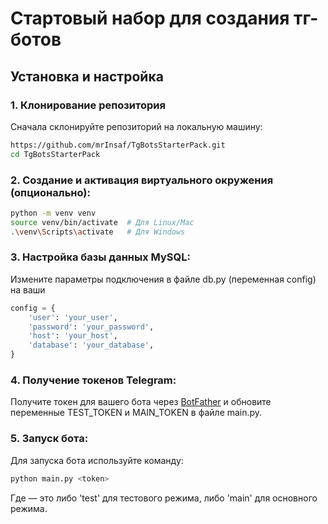 # Стартовый набор для создания тг-ботов
## Установка и настройка

### 1. Клонирование репозитория

Сначала склонируйте репозиторий на локальную машину:

```bash
https://github.com/mrInsaf/TgBotsStarterPack.git
cd TgBotsStarterPack
```

### 2. Создание и активация виртуального окружения (опционально):

```bash
python -m venv venv
source venv/bin/activate  # Для Linux/Mac
.\venv\Scripts\activate   # Для Windows
```

### 3. Настройка базы данных MySQL:

Измените параметры подключения в файле db.py (переменная config) на ваши
```python
config = {
    'user': 'your_user',
    'password': 'your_password',
    'host': 'your_host',
    'database': 'your_database',
}
```

### 4. Получение токенов Telegram:

Получите токен для вашего бота через [BotFather](https://t.me/BotFather) и обновите переменные TEST_TOKEN и MAIN_TOKEN в файле main.py.

### 5. Запуск бота:

Для запуска бота используйте команду:

```bash
python main.py <token>
```
Где <token> — это либо 'test' для тестового режима, либо 'main' для основного режима.
